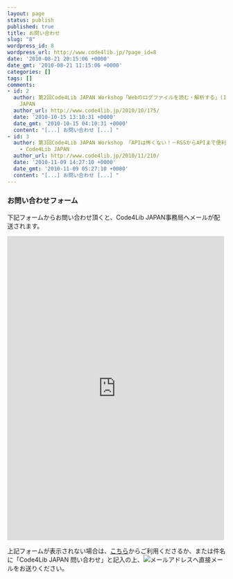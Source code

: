 ```yaml
---
layout: page
status: publish
published: true
title: お問い合わせ
slug: "8"
wordpress_id: 8
wordpress_url: http://www.code4lib.jp/?page_id=8
date: '2010-08-21 20:15:06 +0000'
date_gmt: '2010-08-21 11:15:06 +0000'
categories: []
tags: []
comments:
- id: 2
  author: 第2回Code4Lib JAPAN Workshop「Webのログファイルを読む・解析する」(10月24日)（サービス構築コース） - Code4Lib
    JAPAN
  author_url: http://www.code4lib.jp/2010/10/175/
  date: '2010-10-15 13:10:31 +0000'
  date_gmt: '2010-10-15 04:10:31 +0000'
  content: "[...] お問い合わせ [...] "
- id: 3
  author: 第3回Code4Lib JAPAN Workshop 「APIは怖くない！－RSSからAPIまで便利な仕組みを使い倒そう」（12月12～13日）（サービス構築コース）
    - Code4Lib JAPAN
  author_url: http://www.code4lib.jp/2010/11/210/
  date: '2010-11-09 14:27:10 +0000'
  date_gmt: '2010-11-09 05:27:10 +0000'
  content: "[...] お問い合わせ [...] "
---
```

<h3>お問い合わせフォーム</h3>
<p>下記フォームからお問い合わせ頂くと、Code4Lib JAPAN事務局へメールが配送されます。</p>
<p>
  <iframe src="https://spreadsheets.google.com/spreadsheet/embeddedform?formkey=dGROM3N1QldxbGpHdExuVV9fbkRHTnc6MQ" frameborder="0" style="height:700px;width:500px;">Please upgrade your browser</iframe>
</p>
<p>
  上記フォームが表示されない場合は、<a href="https://spreadsheets.google.com/a/code4lib.jp/spreadsheet/viewform?hl=en_US&formkey=dGROM3N1QldxbGpHdExuVV9fbkRHTnc6MQ#gid=0">こちら</a>からご利用くださるか、または件名に「Code4Lib JAPAN 問い合わせ」と記入の上、<img src="{{ site.baseurl }}/assets/uploads/2010/11/info_code4lib_mail.gif" alt="メールアドレス" />へ直接メールをお送りください。
</p>
